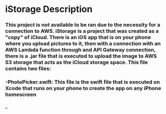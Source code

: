 # iStorage Description
### This project is not available to be ran due to the necessity for a connection to AWS. iStorage is a project that was created as a "copy" of iCloud. There is an iOS app that is on your phone where you upload pictures to it, then with a connection with an AWS Lambda function through and API Gateway connection, there is a .jar file that is executed to upload the image to AWS S3 storage that acts as the iCloud storage space. This file contains two files:

### -PhotoPicker.swift: This file is the swift file that is executed on Xcode that runs on your phone to create the app on any iPhone homescreen

### -
